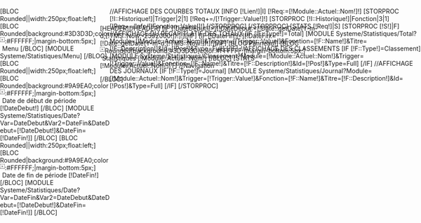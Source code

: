 [HEADER]<script language="JavaScript" src="/Skins/[!Systeme::Skin!]/Js/FusionCharts.js"></script>[/HEADER]
[IF [!DateDebut!]=][!DateDebut:=[!Date::getDate(Y-m-d,[!TMS::Now:-2592000!])!]!][/IF]
[IF [!DateFin!]=][!DateFin:=[!Date::getDate(Y-m-d,[!TMS::Now!])!]!][/IF]
[BLOC Panneau|]
	[BLOC Rounded|background:#3D3D3D;color:#FFFFFF;|margin-bottom:5px;]
		<img src="/Skins/AdminV2/Img/Liste/ListeFlecheTitre.jpg" style="float:left;margin-top:0px;">
		<span style="margin-left:5px;">Statistiques [!Module::Actuel::Nom!]</span>
	[/BLOC]
	[STATS [!Module::Actuel::Nom!]|T]
	//Navigation
	<div style="position:absolute;left:0px;overflow:auto;top:25px;bottom:0px;width:250px;" >
		[BLOC Rounded||width:250px;float:left;]
			[BLOC Rounded|background:#3D3D3D;color:#FFFFFF;|margin-bottom:5px;]
				<img src="/Skins/AdminV2/Img/Liste/ListeFlecheTitre.jpg" style="float:left;margin-top:0px;">
				<span style="margin-left:5px;">Menu</span>
			[/BLOC]
			[MODULE Systeme/Statistiques/Menu]
		[/BLOC]
		[BLOC Rounded||width:250px;float:left;]
			[BLOC Rounded|background:#9A9EA0;color:#FFFFFF;|margin-bottom:5px;]
				<img src="/Skins/AdminV2/Img/Liste/ListeFlecheTitre.jpg" style="float:left;margin-top:0px;">
				<span style="margin-left:5px;">Date de début de période [!DateDebut!]</span>
			[/BLOC]
			[MODULE Systeme/Statistiques/Date?Var=DateDebut&Var2=DateFin&DateDebut=[!DateDebut!]&DateFin=[!DateFin!]]
		[/BLOC]
		[BLOC Rounded||width:250px;float:left;]
			[BLOC Rounded|background:#9A9EA0;color:#FFFFFF;|margin-bottom:5px;]
				<img src="/Skins/AdminV2/Img/Liste/ListeFlecheTitre.jpg" style="float:left;margin-top:0px;">
				<span style="margin-left:5px;">Date de fin de période [!DateFin!]</span>
			[/BLOC]
			[MODULE Systeme/Statistiques/Date?Var=DateFin&Var2=DateDebut&DateDebut=[!DateDebut!]&DateFin=[!DateFin!]]
		[/BLOC]
	</div>
	<div style="position:absolute;left:250px;overflow:auto;top:25px;bottom:0px;right:0;" >
		//AFFICHAGE DES COURBES TOTAUX
		[INFO [!Lien!]|I]
		[!Req:=[!Module::Actuel::Nom!]!]
		[STORPROC [!I::Historique!]|Trigger|2|1]
			[!Req+=/[!Trigger::Value!]!]
			[STORPROC [!I::Historique!]|Fonction|3|1]
				[!Req+=/Info/[!Fonction::Value!]!]
			[/STORPROC]
		[/STORPROC]
		[STATS [!Req!]|S]
		[STORPROC [!S!]|F]
			//AFFICHAGE DU RECAPITLATIF DES TOTAUX
			[IF [!F::Type!]=Total]
				[MODULE Systeme/Statistiques/Total?Module=[!Module::Actuel::Nom!]&Trigger=[!Trigger::Value!]&Fonction=[!F::Name!]&Titre=[!F::Description!]&Id=[!Pos!]&Type=Full]
			[/IF]
			//AFFICHAGE DES CLASSEMENTS
			[IF [!F::Type!]=Classement]
				[MODULE Systeme/Statistiques/Classement?Module=[!Module::Actuel::Nom!]&Trigger=[!Trigger::Value!]&Fonction=[!F::Name!]&Titre=[!F::Description!]&Id=[!Pos!]&Type=Full]
			[/IF]
			//AFFICHAGE DES JOURNAUX
			[IF [!F::Type!]=Journal]
				[MODULE Systeme/Statistiques/Journal?Module=[!Module::Actuel::Nom!]&Trigger=[!Trigger::Value!]&Fonction=[!F::Name!]&Titre=[!F::Description!]&Id=[!Pos!]&Type=Full]
			[/IF]
		[/STORPROC]
	</div>
[/BLOC]
